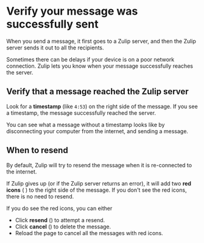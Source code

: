 # Verify your message was successfully sent

When you send a message, it first goes to a Zulip server, and then the Zulip
server sends it out to all the recipients.

Sometimes there can be delays if your device is on a poor network
connection. Zulip lets you know when your message successfully reaches the
server.

## Verify that a message reached the Zulip server

Look for a **timestamp** (like `4:53`) on the right side of the message. If
you see a timestamp, the message successfully reached the server.

You can see what a message without a timestamp looks like by disconnecting
your computer from the internet, and sending a message.

## When to resend

By default, Zulip will try to resend the message when it is re-connected to
the internet.

If Zulip gives up (or if the Zulip server returns an error), it will
add two **red icons** (<i class="fa fa-refresh" style="color: red;"></i> <i
class="fa fa-times-circle" style="color: red;"></i>) to the right side of
the message. If you don't see the red icons, there is no need to resend.

If you do see the red icons, you can either

* Click **resend** (<i class="fa fa-refresh" style="color: red;"></i>)
  to attempt a resend.
* Click **cancel** (<i class="fa fa-times-circle" style="color: red;"></i>)
  to delete the message.
* Reload the page to cancel all the messages with red icons.
